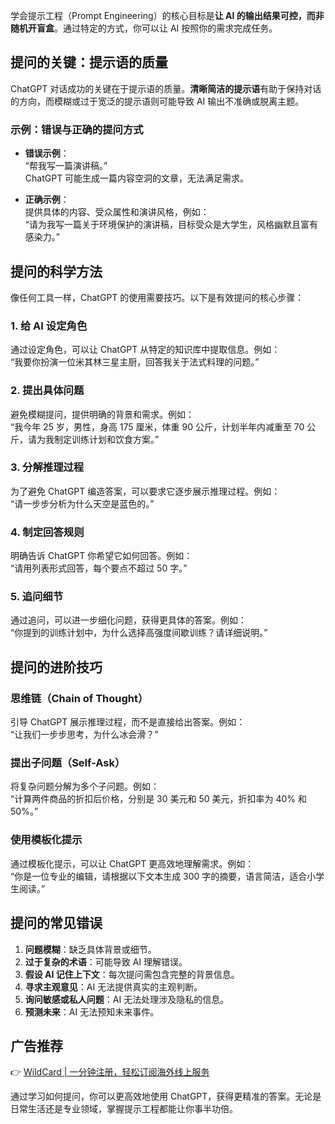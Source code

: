 学会提示工程（Prompt Engineering）的核心目标是**让 AI 的输出结果可控，而非随机开盲盒**。通过特定的方式，你可以让 AI 按照你的需求完成任务。

## 提问的关键：提示语的质量

ChatGPT 对话成功的关键在于提示语的质量。**清晰简洁的提示语**有助于保持对话的方向，而模糊或过于宽泛的提示语则可能导致 AI 输出不准确或脱离主题。

### 示例：错误与正确的提问方式

- **错误示例**：  
  “帮我写一篇演讲稿。”  
  ChatGPT 可能生成一篇内容空洞的文章，无法满足需求。

- **正确示例**：  
  提供具体的内容、受众属性和演讲风格，例如：  
  “请为我写一篇关于环境保护的演讲稿，目标受众是大学生，风格幽默且富有感染力。”

## 提问的科学方法

像任何工具一样，ChatGPT 的使用需要技巧。以下是有效提问的核心步骤：

### 1. 给 AI 设定角色
通过设定角色，可以让 ChatGPT 从特定的知识库中提取信息。例如：  
“我要你扮演一位米其林三星主厨，回答我关于法式料理的问题。”

### 2. 提出具体问题
避免模糊提问，提供明确的背景和需求。例如：  
“我今年 25 岁，男性，身高 175 厘米，体重 90 公斤，计划半年内减重至 70 公斤，请为我制定训练计划和饮食方案。”

### 3. 分解推理过程
为了避免 ChatGPT 编造答案，可以要求它逐步展示推理过程。例如：  
“请一步步分析为什么天空是蓝色的。”

### 4. 制定回答规则
明确告诉 ChatGPT 你希望它如何回答。例如：  
“请用列表形式回答，每个要点不超过 50 字。”

### 5. 追问细节
通过追问，可以进一步细化问题，获得更具体的答案。例如：  
“你提到的训练计划中，为什么选择高强度间歇训练？请详细说明。”

## 提问的进阶技巧

### 思维链（Chain of Thought）
引导 ChatGPT 展示推理过程，而不是直接给出答案。例如：  
“让我们一步步思考，为什么冰会滑？”

### 提出子问题（Self-Ask）
将复杂问题分解为多个子问题。例如：  
“计算两件商品的折扣后价格，分别是 30 美元和 50 美元，折扣率为 40% 和 50%。”

### 使用模板化提示
通过模板化提示，可以让 ChatGPT 更高效地理解需求。例如：  
“你是一位专业的编辑，请根据以下文本生成 300 字的摘要，语言简洁，适合小学生阅读。”

## 提问的常见错误

1. **问题模糊**：缺乏具体背景或细节。  
2. **过于复杂的术语**：可能导致 AI 理解错误。  
3. **假设 AI 记住上下文**：每次提问需包含完整的背景信息。  
4. **寻求主观意见**：AI 无法提供真实的主观判断。  
5. **询问敏感或私人问题**：AI 无法处理涉及隐私的信息。  
6. **预测未来**：AI 无法预知未来事件。

## 广告推荐

👉 [WildCard | 一分钟注册，轻松订阅海外线上服务](https://bit.ly/bewildcard)

通过学习如何提问，你可以更高效地使用 ChatGPT，获得更精准的答案。无论是日常生活还是专业领域，掌握提示工程都能让你事半功倍。